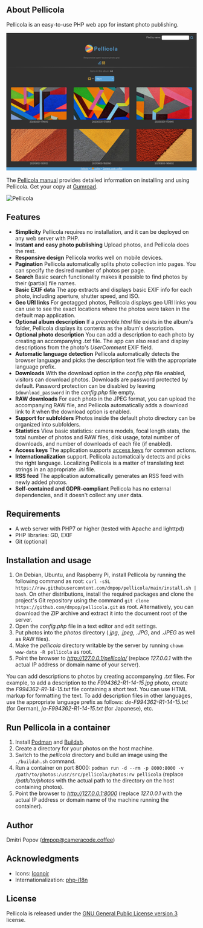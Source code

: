 ## About Pellicola

Pellicola is an easy-to-use PHP web app for instant photo publishing.

<img src="pellicola.jpg" alt="Pellicola">

The [Pellicola manual](https://dmpop.gumroad.com/l/pellicola-manual) provides detailed information on installing and using Pellicola. Get your copy at [Gumroad](https://dmpop.gumroad.com/l/pellicola-manual).

<img src="https://cameracode.coffee/uploads/pellicola-manual.png" title="Pellicola" width="300"/>

## Features

- **Simplicity** Pellicola requires no installation, and it can be deployed on any web server with PHP.
- **Instant and easy photo publishing** Upload photos, and Pellicola does the rest.
- **Responsive design** Pellicola works well on mobile devices.
- **Pagination** Pellicola automatically splits photo collection into pages. You can specify the desired number of photos per page.
- **Search** Basic search functionality makes it possible to find photos by their (partial) file names.
- **Basic EXIF data** The app extracts and displays basic EXIF info for each photo, including aperture, shutter speed, and ISO.
- **Geo URI links** For geotagged photos, Pellicola displays geo URI links you can use to see the exact locations where the photos were taken in the default map application.
- **Optional album description** If a _preamble.html_ file exists in the album's folder, Pellicola displays its contents as the album's description.
- **Optional photo description** You can add a description to each photo by creating an accompanying _.txt_ file. The app can also read and display descriptions from the photo's _UserComment_ EXIF field.
- **Automatic language detection** Pellicola automatically detects the browser language and picks the description text file with the appropriate language prefix.
- **Downloads** With the download option in the _config.php_ file enabled, visitors can download photos. Downloads are password protected by default. Password protection can be disabled by leaving `$download_password` in the _config.php_ file empty.
- **RAW downloads** For each photo in the JPEG format, you can upload the accompanying RAW file, and Pellicola automatically adds a download link to it when the download option is enabled.
- **Support for subfolders** Photos inside the default photo directory can be organized into subfolders.
- **Statistics** View basic statistics: camera models, focal length stats, the total number of photos and RAW files, disk usage, total number of downloads, and number of downloads of each file (if enabled).
- **Access keys** The application supports [access keys](https://developer.mozilla.org/en-US/docs/Web/HTML/Global_attributes/accesskey) for common actions.
- **Internationalization** support. Pellicola automatically detects and picks the right language. Localizing Pellicola is a matter of translating text strings in an appropriate _.ini_ file.
- **RSS feed** The application automatically generates an RSS feed with newly added photos.
- **Self-contained and GDPR-compliant** Pellicola has no external dependencies, and it doesn't collect any user data.

## Requirements

* A web server with PHP7 or higher (tested with Apache and lighttpd)
* PHP libraries: GD, EXIF
* Git (optional)

## Installation and usage

1. On Debian, Ubuntu, and Raspberry Pi, install Pellicola by running the following command as root: `curl -sSL https://raw.githubusercontent.com/dmpop/pellicola/main/install.sh | bash`. On other distributions, install the required packages and clone the project's Git repository using the command `git clone https://github.com/dmpop/pellicola.git` as root. Alternatively, you can download the ZIP archive and extract it into the document root of the server.
2. Open the *config.php* file in a text editor and edit settings.
3. Put photos into the *photos* directory (_.jpg_, _.jpeg_, _.JPG_, and _.JPEG_ as well as RAW files).
4. Make the _pellicola_ directory writable by the server by running `chown www-data -R pellicola` as root.
5. Point the browser to _http://127.0.0.1/pellicola/_ (replace _127.0.0.1_ with the actual IP address or domain name of your server).

You can add descriptions to photos by creating accompanying _.txt_ files. For example, to add a description to the _F994362-R1-14-15.jpg_ photo, create the _F994362-R1-14-15.txt_ file containing a short text. You can use HTML markup for formatting the text. To add description files in other languages, use the appropriate language prefix as follows: _de-F994362-R1-14-15.txt_ (for German), _ja-F994362-R1-14-15.txt_ (for Japanese), etc.

## Run Pellicola in a container

1. Install [Podman](https://podman.io) and [Buildah](https://buildah.io).
2. Create a directory for your photos on the host machine.
3. Switch to the _pellicola_ directory and build an image using the `./buildah.sh` command.
4. Run a container on port 8000: `podman run -d --rm -p 8000:8000 -v /path/to/photos:/usr/src/pellicola/photos:rw pellicola` (replace _/path/to/photos_ with the actual path to the directory on the host containing photos).
5. Point the browser to _http://127.0.0.1:8000_ (replace _127.0.0.1_ with the actual IP address or domain name of the machine running the container).

## Author

Dmitri Popov ([dmpop@cameracode.coffee](mailto:dmpop@cameracode.coffee))

## Acknowledgments

- Icons: [Iconoir](https://iconoir.com/)
- Internationalization: [php-i18n](https://github.com/Philipp15b/php-i18n)

## License

Pellicola is released under the [GNU General Public License version 3](http://www.gnu.org/licenses/gpl-3.0.en.html) license.
